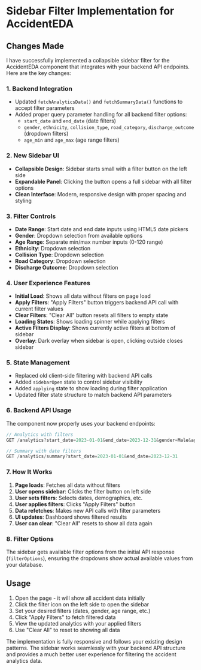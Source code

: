 # Sidebar Filter Implementation for AccidentEDA

## Changes Made

I have successfully implemented a collapsible sidebar filter for the AccidentEDA component that integrates with your backend API endpoints. Here are the key changes:

### 1. **Backend Integration**

- Updated `fetchAnalyticsData()` and `fetchSummaryData()` functions to accept filter parameters
- Added proper query parameter handling for all backend filter options:
  - `start_date` and `end_date` (date filters)
  - `gender`, `ethnicity`, `collision_type`, `road_category`, `discharge_outcome` (dropdown filters)
  - `age_min` and `age_max` (age range filters)

### 2. **New Sidebar UI**

- **Collapsible Design**: Sidebar starts small with a filter button on the left side
- **Expandable Panel**: Clicking the button opens a full sidebar with all filter options
- **Clean Interface**: Modern, responsive design with proper spacing and styling

### 3. **Filter Controls**

- **Date Range**: Start date and end date inputs using HTML5 date pickers
- **Gender**: Dropdown selection from available options
- **Age Range**: Separate min/max number inputs (0-120 range)
- **Ethnicity**: Dropdown selection
- **Collision Type**: Dropdown selection
- **Road Category**: Dropdown selection
- **Discharge Outcome**: Dropdown selection

### 4. **User Experience Features**

- **Initial Load**: Shows all data without filters on page load
- **Apply Filters**: "Apply Filters" button triggers backend API call with current filter values
- **Clear Filters**: "Clear All" button resets all filters to empty state
- **Loading States**: Shows loading spinner while applying filters
- **Active Filters Display**: Shows currently active filters at bottom of sidebar
- **Overlay**: Dark overlay when sidebar is open, clicking outside closes sidebar

### 5. **State Management**

- Replaced old client-side filtering with backend API calls
- Added `sidebarOpen` state to control sidebar visibility
- Added `applying` state to show loading during filter application
- Updated filter state structure to match backend API parameters

### 6. **Backend API Usage**

The component now properly uses your backend endpoints:

```javascript
// Analytics with filters
GET /analytics?start_date=2023-01-01&end_date=2023-12-31&gender=Male&age_min=25&age_max=65

// Summary with date filters
GET /analytics/summary?start_date=2023-01-01&end_date=2023-12-31
```

### 7. **How It Works**

1. **Page loads**: Fetches all data without filters
2. **User opens sidebar**: Clicks the filter button on left side
3. **User sets filters**: Selects dates, demographics, etc.
4. **User applies filters**: Clicks "Apply Filters" button
5. **Data refetches**: Makes new API calls with filter parameters
6. **UI updates**: Dashboard shows filtered results
7. **User can clear**: "Clear All" resets to show all data again

### 8. **Filter Options**

The sidebar gets available filter options from the initial API response (`filterOptions`), ensuring the dropdowns show actual available values from your database.

## Usage

1. Open the page - it will show all accident data initially
2. Click the filter icon on the left side to open the sidebar
3. Set your desired filters (dates, gender, age range, etc.)
4. Click "Apply Filters" to fetch filtered data
5. View the updated analytics with your applied filters
6. Use "Clear All" to reset to showing all data

The implementation is fully responsive and follows your existing design patterns. The sidebar works seamlessly with your backend API structure and provides a much better user experience for filtering the accident analytics data.
